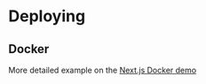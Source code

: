 <!-- .slide: class="two-column with-code " -->

# Deploying

## Docker

More detailed example on the [Next.js Docker demo](https://github.com/vercel/next.js/blob/canary/examples/with-docker/Dockerfile)
